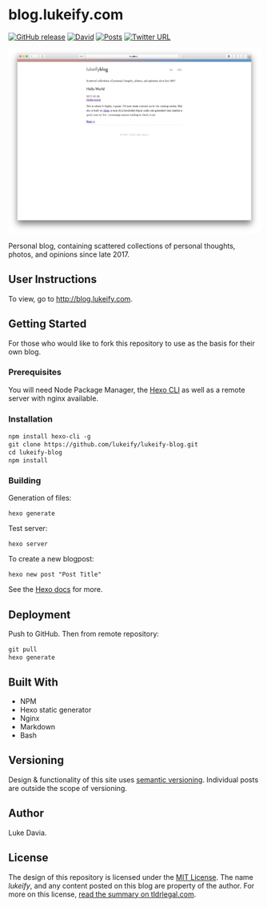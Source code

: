 # blog.lukeify.com

[![GitHub release](https://img.shields.io/github/release/lukeify/lukeify-blog.svg)](https://github.com/lukeify/lukeify-blog)
[![David](https://img.shields.io/david/lukeify/lukeify-blog.svg)](https://github.com/lukeify/lukeify-blog)
[![Posts](https://img.shields.io/badge/posts-3-blue.svg)](http://blog.lukeify.com)
[![Twitter URL](https://img.shields.io/twitter/url/http/shields.io.svg?style=social)](http://blog.lukeify.com)

![](assets/blog.lukeify.png)

Personal blog, containing scattered collections of personal thoughts, photos, and opinions since late 2017.

## User Instructions

To view, go to http://blog.lukeify.com.

## Getting Started

For those who would like to fork this repository to use as the basis for their own blog.

### Prerequisites

You will need Node Package Manager, the [Hexo CLI](https://hexo.io) as well as a remote server with nginx available.

### Installation

```
npm install hexo-cli -g
git clone https://github.com/lukeify/lukeify-blog.git
cd lukeify-blog
npm install
```

### Building

Generation of files:

```
hexo generate
```

Test server:

```
hexo server
```

To create a new blogpost:

```
hexo new post "Post Title"
```


See the [Hexo docs](https://hexo.io/docs/index.html) for more.

## Deployment

Push to GitHub. Then from remote repository:

```
git pull
hexo generate
```

## Built With

* NPM
* Hexo static generator
* Nginx
* Markdown
* Bash

## Versioning

Design & functionality of this site uses [semantic versioning](https://semver.org). Individual posts are outside the scope of versioning.

## Author

Luke Davia.

## License

The design of this repository is licensed under the [MIT License](LICENSE).  The name *lukeify*, and any content posted on this blog are property of the author. For more on this license, [read the summary on tldrlegal.com](https://tldrlegal.com/license/mit-license).
